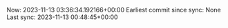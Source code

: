 Now: 2023-11-13 03:36:34.192166+00:00 Earliest commit since sync: None Last sync: 2023-11-13 00:48:45+00:00
